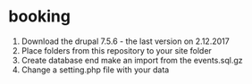 # booking

1. Download the drupal 7.5.6 - the last version on 2.12.2017
2. Place folders from this repository to your site folder
3. Create database end make an import from the events.sql.gz
4. Change a setting.php file with your data